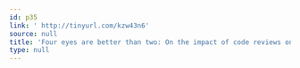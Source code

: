 ```yaml
---
id: p35
link: ' http://tinyurl.com/kzw43n6'
source: null
title: 'Four eyes are better than two: On the impact of code reviews on software quality'
type: null
---
```

